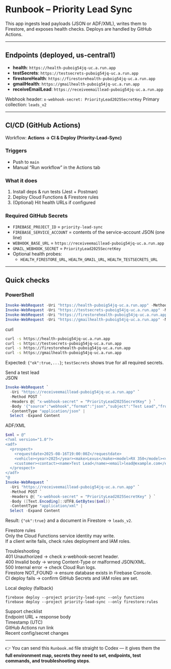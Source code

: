 # Runbook – Priority Lead Sync

This app ingests lead payloads (JSON or ADF/XML), writes them to Firestore, and exposes health checks. Deploys are handled by GitHub Actions.

---

## Endpoints (deployed, us-central1)

- **health**: `https://health-puboig54jq-uc.a.run.app`
- **testSecrets**: `https://testsecrets-puboig54jq-uc.a.run.app`
- **firestoreHealth**: `https://firestorehealth-puboig54jq-uc.a.run.app`
- **gmailHealth**: `https://gmailhealth-puboig54jq-uc.a.run.app`
- **receiveEmailLead**: `https://receiveemaillead-puboig54jq-uc.a.run.app`

Webhook header: `x-webhook-secret: PriorityLead2025SecretKey`
Primary collection: `leads_v2`

---

## CI/CD (GitHub Actions)

Workflow: **Actions → CI & Deploy (Priority-Lead-Sync)**

### Triggers
- Push to `main`
- Manual “Run workflow” in the Actions tab

### What it does
1) Install deps & run tests (Jest + Postman)
2) Deploy Cloud Functions & Firestore rules
3) (Optional) Hit health URLs if configured

### Required GitHub Secrets
- `FIREBASE_PROJECT_ID` = `priority-lead-sync`
- `FIREBASE_SERVICE_ACCOUNT` = contents of the service-account JSON (one line)
- `WEBHOOK_BASE_URL` = `https://receiveemaillead-puboig54jq-uc.a.run.app`
- `GMAIL_WEBHOOK_SECRET` = `PriorityLead2025SecretKey`
- Optional health probes:
  - `HEALTH_FIRESTORE_URL`, `HEALTH_GMAIL_URL`, `HEALTH_TESTSECRETS_URL`

---

## Quick checks

### PowerShell
```powershell
Invoke-WebRequest -Uri "https://health-puboig54jq-uc.a.run.app" -Method GET | Select -Expand Content
Invoke-WebRequest -Uri "https://testsecrets-puboig54jq-uc.a.run.app" -Method GET | Select -Expand Content
Invoke-WebRequest -Uri "https://firestorehealth-puboig54jq-uc.a.run.app" -Method GET | Select -Expand Content
Invoke-WebRequest -Uri "https://gmailhealth-puboig54jq-uc.a.run.app" -Method GET | Select -Expand Content
```

curl
```bash
curl -s https://health-puboig54jq-uc.a.run.app
curl -s https://testsecrets-puboig54jq-uc.a.run.app
curl -s https://firestorehealth-puboig54jq-uc.a.run.app
curl -s https://gmailhealth-puboig54jq-uc.a.run.app
```

Expected: `{"ok":true,...}`; `testSecrets` shows true for all required secrets.

Send a test lead  
JSON
```powershell
Invoke-WebRequest `
  -Uri "https://receiveemaillead-puboig54jq-uc.a.run.app" `
  -Method POST `
  -Headers @{ "x-webhook-secret" = "PriorityLead2025SecretKey" } `
  -Body '{"source":"webhook","format":"json","subject":"Test Lead","from":"customer@example.com","body":"Interested in a Lexus RX350"}' `
  -ContentType "application/json" |
  Select -Expand Content
```

ADF/XML
```powershell
$xml = @"
<?xml version="1.0"?>
<adf>
  <prospect>
    <requestdate>2025-08-16T19:00:00Z</requestdate>
    <vehicle><year>2025</year><make>Lexus</make><model>RX 350</model><vin>TESTVIN123</vin></vehicle>
    <customer><contact><name>Test Lead</name><email>lead@example.com</email><phone>555-123-4567</phone></contact></customer>
  </prospect>
</adf>
"@
Invoke-WebRequest `
  -Uri "https://receiveemaillead-puboig54jq-uc.a.run.app" `
  -Method POST `
  -Headers @{ "x-webhook-secret" = "PriorityLead2025SecretKey" } `
  -Body ([Text.Encoding]::UTF8.GetBytes($xml)) `
  -ContentType "application/xml" |
  Select -Expand Content
```

Result: `{"ok":true}` and a document in Firestore → `leads_v2`.

Firestore rules  
Only the Cloud Functions service identity may write.  
If a client write fails, check rules deployment and IAM roles.

Troubleshooting  
401 Unauthorized → check x-webhook-secret header.  
400 Invalid body → wrong Content-Type or malformed JSON/XML.  
500 Internal error → check Cloud Run logs.  
Firestore NOT_FOUND → ensure database exists in Firebase Console.  
CI deploy fails → confirm GitHub Secrets and IAM roles are set.

Local deploy (fallback)  
```
firebase deploy --project priority-lead-sync --only functions
firebase deploy --project priority-lead-sync --only firestore:rules
```

Support checklist  
Endpoint URL + response body  
Timestamp (UTC)  
GitHub Actions run link  
Recent config/secret changes

---

👉 You can send this `Runbook.md` file straight to Codex — it gives them the **full environment map, secrets they need to set, endpoints, test commands, and troubleshooting steps**.
